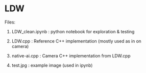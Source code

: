 # LDW

Files:

1. LDW_clean.ipynb : python notebook for exploration & testing

2. LDW.cpp : Reference C++ implementation (mostly used as in on camera)

3. native-ai.cpp : Camera C++ implementation from LDW.cpp
   
4. test.jpg : example image (used in ipynb)
